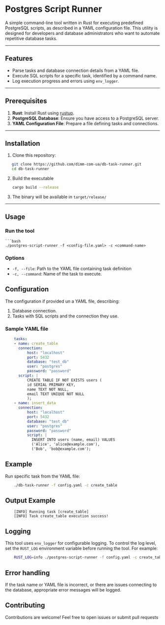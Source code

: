 # Postgres Script Runner

A simple command-line tool written in Rust for executing predefined PostgreSQL scripts, as described in a YAML configuration file. This utility is designed for developers and database administrators who want to automate repetitive database tasks.

---

## Features
- Parse tasks and database connection details from a YAML file.
- Execute SQL scripts for a specific task, identified by a command name.
- Log execution progress and errors using `env_logger`.

---

## Prerequisites
1. **Rust**: Install Rust using [rustup](https://rustup.rs/).
2. **PostgreSQL Database**: Ensure you have access to a PostgreSQL server.
3. **YAML Configuration File**: Prepare a file defining tasks and connections.

---

## Installation
1. Clone this repository:
```bash
   git clone https://github.com/dimm-com-ua/db-task-runner.git
   cd db-task-runner
```

2. Build the executable
    ```bash
   cargo build --release
3. The binary will be available in `target/release/`

---

## Usage

### Run the tool
    ```bash
    ./postgres-script-runner -f <config-file.yaml> -c <command-name>

### Options
- `-f, --file`: Path to the YAML file containing task definition
- `-c, --command`: Name of the task to execute.

## Configuration
The configuration if provided un a YAML file, describing:
1. Database connection.
2. Tasks with SQL scripts and the connection they use.

### Sample YAML file
```yaml
    tasks:
    - name: create_table
      connection:
          host: "localhost"
          port: 5432
          database: "test_db"
          user: "postgres"
          password: "password"
      script: |
          CREATE TABLE IF NOT EXISTS users (
          id SERIAL PRIMARY KEY,
          name TEXT NOT NULL,
          email TEXT UNIQUE NOT NULL
          );
    - name: insert_data
      connection:
          host: "localhost"
          port: 5432
          database: "test_db"
          user: "postgres"
          password: "password"
          script: |
            INSERT INTO users (name, email) VALUES
            ('Alice', 'alice@example.com'),
            ('Bob', 'bob@example.com');
```

## Example
Run specific task from the YAML file:
```bash
    ./db-task-runner -f config.yaml -c create_table
```

## Output Example
```
    [INFO] Running task [create_table]
    [INFO] Task create_table execution success!
```

## Logging
This tool uses `env_logger` for configurable logging. 
To control the log level, set the `RUST_LOG` environment variable before running the tool. 
For example:
```bash
    RUST_LOG=info ./postgres-script-runner -f config.yaml -c create_table
```

## Error handling
If the task name or YAML file is incorrect, or there are issues connecting to the database, appropriate error messages will be logged.

## Contributing
Contributions are welcome! Feel free to open issues or submit pull requests